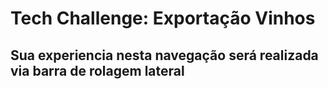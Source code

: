# Tech Challenge: Exportação Vinhos

## Sua experiencia nesta navegação será realizada via barra de rolagem lateral
